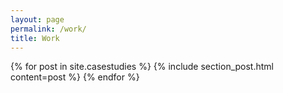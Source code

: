 ```yaml
---
layout: page
permalink: /work/
title: Work
---
```


{% for post in site.casestudies %}
  {% include section_post.html content=post %}
{% endfor %}
